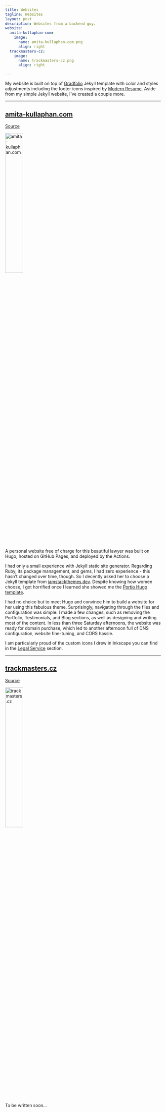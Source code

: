 ```yaml
---
title: Websites
tagline: Websites
layout: post
description: Websites from a backend guy.
website:
  amita-kullaphan-com:
    image: 
      name: amita-kullaphan-com.png
      align: right
  trackmasters-cz:
    image:
      name: trackmasters-cz.png
      align: right

---
```


My website is built on top of [Gradfolio](https://github.com/jitinnair1/gradfolio) Jekyll template with color and styles adjustments including the footer icons inspired by [Modern Resume](https://github.com/sproogen/modern-resume-theme).
Aside from my simple Jekyll website, I’ve created a couple more.

---

## [amita-kullaphan.com](https://amita-kullaphan.com) 

<span class="fab fa-github" style='font-size:30px'></span> <a href="https://github.com/amita-kullaphan/amita-kullaphan.github.io">Source</a>

<a href="https://www.amita-kullaphan.com">
  <img class="{{ page.website.amita-kullaphan-com.image.align }}" alt="amita-kullaphan.com" width="34%"
       src="{{ page.website.amita-kullaphan-com.image.name | prepend: '/assets/images/websites/' | relative_url }}">
</a>

A personal website free of charge for this beautiful lawyer was built on Hugo, hosted on GitHub Pages, and deployed by the Actions.

I had only a small experience with Jekyll static site generator. 
Regarding Ruby, its package management, and gems, I had zero experience - this hasn’t changed over time, though. 
So I decently asked her to choose a Jekyll template from [jamstackthemes.dev](https://jamstackthemes.dev/theme/).
Despite knowing how women choose, I got horrified once I learned she showed me the [Portio Hugo template](https://jamstackthemes.dev/theme/portio-hugo/).

I had no choice but to meet Hugo and convince him to build a website for her using this fabulous theme. 
Surprisingly, navigating through the files and configuration was simple: 
I made a few changes, such as removing the Portfolio, Testimonials, and Blog sections, as well as designing and writing most of the content. 
In less than three Saturday afternoons, the website was ready for domain purchase, which led to another afternoon full of DNS configuration, website fine-tuning, and CORS hassle.

I am particularly proud of the custom icons I drew in Inkscape you can find in the [Legal Service](https://www.amita-kullaphan.com/#service) section.

___

## [trackmasters.cz](https://trackmasters.cz)

<span class="fab fa-github" style='font-size:30px'></span> <a href="https://github.com/trackmasters/trackmasters.github.io">Source</a>

<a href="https://www.trackmasters.cz">
  <img class="{{ page.website.trackmasters-cz.image.align }}" alt="trackmasters.cz" width="34%"
       src="{{ page.website.trackmasters-cz.image.name | prepend: '/assets/images/websites/' | relative_url }}">
</a>

To be written soon...

<!--
Jekyll template: <span class="fab fa-github" style='font-size:30px'></span> [Gradfolio](https://github.com/jitinnair1/gradfolio), see the live [demo](https://jitinnair1.github.io/gradfolio)

Footer icons: <span class="fab fa-github" style='font-size:30px'></span> [Modern Resume](https://github.com/sproogen/modern-resume-theme), see the live [demo](https://sproogen.github.io/modern-resume-theme)
-->
